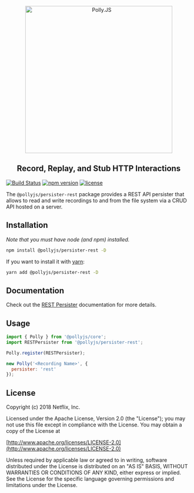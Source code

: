 <p align="center">
  <img alt="Polly.JS" width="400px" src="https://netflix.github.io/pollyjs/assets/images/wordmark-logo-alt.png" />
</p>
<h2 align="center">Record, Replay, and Stub HTTP Interactions</h2>

[![Build Status](https://travis-ci.org/Netflix/pollyjs.svg?branch=master)](https://travis-ci.org/Netflix/pollyjs)
[![npm version](https://badge.fury.io/js/%40pollyjs%2Fpersister-rest.svg)](https://badge.fury.io/js/%40pollyjs%2Fpersister-rest)
[![license](https://img.shields.io/github/license/Netflix/pollyjs.svg)](http://www.apache.org/licenses/LICENSE-2.0)

The `@pollyjs/persister-rest` package provides a REST API persister that allows
to read and write recordings to and from the file system via a CRUD API hosted
on a server.

## Installation

_Note that you must have node (and npm) installed._

```bash
npm install @pollyjs/persister-rest -D
```

If you want to install it with [yarn](https://yarnpkg.com):

```bash
yarn add @pollyjs/persister-rest -D
```

## Documentation

Check out the [REST Persister](https://netflix.github.io/pollyjs/#/persisters/rest)
documentation for more details.

## Usage

```js
import { Polly } from '@pollyjs/core';
import RESTPersister from '@pollyjs/persister-rest';

Polly.register(RESTPersister);

new Polly('<Recording Name>', {
  persister: 'rest'
});
```

## License

Copyright (c) 2018 Netflix, Inc.

Licensed under the Apache License, Version 2.0 (the "License"); you may not use this file except in compliance with the License. You may obtain a copy of the License at

[http://www.apache.org/licenses/LICENSE-2.0](http://www.apache.org/licenses/LICENSE-2.0)

Unless required by applicable law or agreed to in writing, software distributed under the License is distributed on an "AS IS" BASIS, WITHOUT WARRANTIES OR CONDITIONS OF ANY KIND, either express or implied. See the License for the specific language governing permissions and limitations under the License.
